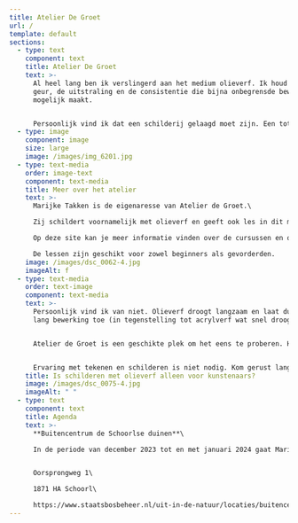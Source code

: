 ```yaml
---
title: Atelier De Groet
url: /
template: default
sections:
  - type: text
    component: text
    title: Atelier De Groet
    text: >-
      Al heel lang ben ik verslingerd aan het medium olieverf. Ik houd van de
      geur, de uitstraling en de consistentie die bijna onbegrensde bewerking
      mogelijk maakt. 


      Persoonlijk vind ik dat een schilderij gelaagd moet zijn. Een totaalbeeld van verschillende gemoedstoestanden. Dit geeft een schilderij een weelde aan karakter en kleuren.
  - type: image
    component: image
    size: large
    image: /images/img_6201.jpg
  - type: text-media
    order: image-text
    component: text-media
    title: Meer over het atelier
    text: >-
      Marijke Takken is de eigenaresse van Atelier de Groet.\

      Zij schildert voornamelijk met olieverf en geeft ook les in dit medium.\

      Op deze site kan je meer informatie vinden over de cursussen en over haar werk.\

      De lessen zijn geschikt voor zowel beginners als gevorderden.
    image: /images/dsc_0062-4.jpg
    imageAlt: f
  - type: text-media
    order: text-image
    component: text-media
    text: >-
      Persoonlijk vind ik van niet. Olieverf droogt langzaam en laat dus ook
      lang bewerking toe (in tegenstelling tot acrylverf wat snel droogt)


      Atelier de Groet is een geschikte plek om het eens te proberen. Het gebruiksmateriaal is inclusief de prijs, het is niet nodig om de prijzige verf eerst aan te schaffen als je een beginner bent. Je hoeft dus geen kunstenaar te zijn om van dit materiaal te genieten. 


      Ervaring met tekenen en schilderen is niet nodig. Kom gerust langs om sfeer te snuiven in mijn atelier.
    title: Is schilderen met olieverf alleen voor kunstenaars?
    image: /images/dsc_0075-4.jpg
    imageAlt: " "
  - type: text
    component: text
    title: Agenda
    text: >-
      **B﻿uitencentrum de Schoorlse duinen**\

      I﻿n de periode van december 2023 tot en met januari 2024 gaat Marijke exposeren in het Buitencentrum van de Schoorlse Duinen. Meer informatie wordt tzt verstrekt


      Oorsprongweg 1\

      1871 HA Schoorl\

      https://www.staatsbosbeheer.nl/uit-in-de-natuur/locaties/buitencentrum-schoorlse-duinen
---
```

